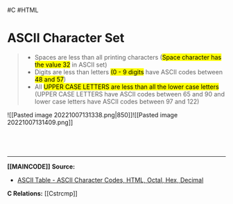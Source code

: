 #C #HTML
# ASCII Character Set
>- Spaces are less than all printing characters (<mark class="hltr-lightgreen">Space character has the value 32</mark> in ASCII set)
>- Digits are less than letters <mark class="hltr-lightgreen">(0 - 9 digits</mark> have ASCII codes between <mark class="hltr-lightgreen">48 and 57</mark>)
>- All <mark class="hltr-lightgreen">UPPER CASE LETTERS are less than all the lower case letters</mark> (UPPER CASE LETTERS have ASCII codes between 65 and 90 and lower case letters have ASCII codes between 97 and 122)

![[Pasted image 20221007131338.png|850]]![[Pasted image 20221007131409.png]]

<br>

# 
---
**[[MAINCODE]]**
**Source:**
- [ASCII Table - ASCII Character Codes, HTML, Octal, Hex, Decimal](https://www.asciitable.com/)

**C Relations:**
[[Cstrcmp]]